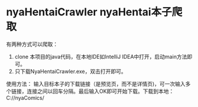 # nyaHentaiCrawler  nyaHentai本子爬取

有两种方式可以爬取：
1. clone 本项目的java代码，在本地IDE如IntelliJ IDEA中打开，启动main方法即可。
2. 只下载NyaHentaiCrawler.exe，双击打开即可。

使用方法：
输入目标本子的下载链接（是预览页，而不是详情页)，可一次输入多个链接，连接之间以回车分隔。最后输入OK即可开始下载。下载到本地：C://nyaComics/


